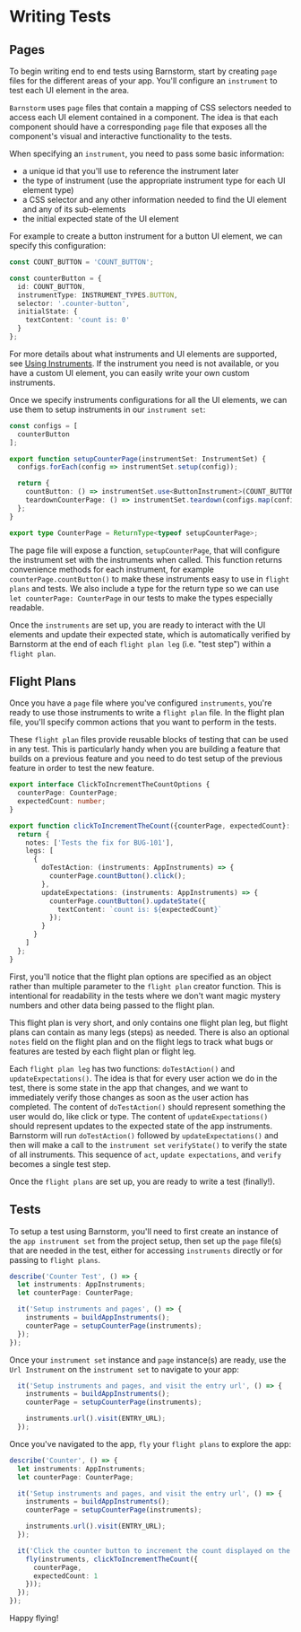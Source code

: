 # Writing Tests

## Pages

To begin writing end to end tests using Barnstorm, start by creating `page` files for the different areas of your app.  You'll configure an `instrument` to test each UI element in the area.

`Barnstorm` uses `page` files that contain a mapping of CSS selectors needed to access each UI element contained in a component.  The idea is that each component should have a corresponding `page` file that exposes all the component's visual and interactive functionality to the tests.

When specifying an `instrument`, you need to pass some basic information:

* a unique id that you'll use to reference the instrument later
* the type of instrument (use the appropriate instrument type for each UI element type)
* a CSS selector and any other information needed to find the UI element and any of its sub-elements
* the initial expected state of the UI element

For example to create a button instrument for a button UI element, we can specify this configuration:

```typescript
const COUNT_BUTTON = 'COUNT_BUTTON';

const counterButton = {
  id: COUNT_BUTTON,
  instrumentType: INSTRUMENT_TYPES.BUTTON,
  selector: '.counter-button',
  initialState: {
    textContent: 'count is: 0'
  }
};
```

For more details about what instruments and UI elements are supported, see [Using Instruments](./using-instruments.md).  If the instrument you need is not available, or you have a custom UI element, you can easily write your own custom instruments.

Once we specify instruments configurations for all the UI elements, we can use them to setup instruments in our `instrument set`:

```typescript
const configs = [
  counterButton
];

export function setupCounterPage(instrumentSet: InstrumentSet) {
  configs.forEach(config => instrumentSet.setup(config));

  return {
    countButton: () => instrumentSet.use<ButtonInstrument>(COUNT_BUTTON),
    teardownCounterPage: () => instrumentSet.teardown(configs.map(config => config.id))
  };
}

export type CounterPage = ReturnType<typeof setupCounterPage>;
```

The page file will expose a function, `setupCounterPage`, that will configure the instrument set with the instruments when called.  This function returns convenience methods for each instrument, for example `counterPage.countButton()` to make these instruments easy to use in `flight plans` and tests.  We also include a type for the return type so we can use `let counterPage: CounterPage` in our tests to make the types especially readable.

Once the `instruments` are set up, you are ready to interact with the UI elements and update their expected state, which is automatically verified by Barnstorm at the end of each `flight plan leg` (i.e. "test step") within a `flight plan`.

## Flight Plans

Once you have a `page` file where you've configured `instruments`, you're ready to use those instruments to write a `flight plan` file.  In the flight plan file, you'll specify common actions that you want to perform in the tests.

These `flight plan` files provide reusable blocks of testing that can be used in any test.  This is particularly handy when you are building a feature that builds on a previous feature and you need to do test setup of the previous feature in order to test the new feature.

```typescript
export interface ClickToIncrementTheCountOptions {
  counterPage: CounterPage;
  expectedCount: number;
}

export function clickToIncrementTheCount({counterPage, expectedCount}: ClickToIncrementTheCountOptions): FlightPlan {
  return {
    notes: ['Tests the fix for BUG-101'],
    legs: [
      {
        doTestAction: (instruments: AppInstruments) => {
          counterPage.countButton().click();
        },
        updateExpectations: (instruments: AppInstruments) => {
          counterPage.countButton().updateState({
            textContent: `count is: ${expectedCount}`
          });
        }
      }
    ]
  };
}
```

First, you'll notice that the flight plan options are specified as an object rather than multiple parameter to the `flight plan` creator function.  This is intentional for readability in the tests where we don't want magic mystery numbers and other data being passed to the flight plan.

This flight plan is very short, and only contains one flight plan leg, but flight plans can contain as many legs (steps) as needed.  There is also an optional `notes` field on the flight plan and on the flight legs to track what bugs or features are tested by each flight plan or flight leg.

Each `flight plan leg` has two functions: `doTestAction()` and `updateExpectations()`.  The idea is that for every user action we do in the test, there is some state in the app that changes, and we want to immediately verify those changes as soon as the user action has completed.  The content of `doTestAction()` should represent something the user would do, like click or type.  The content of `updateExpectations()` should represent updates to the expected state of the app instruments.  Barnstorm will run `doTestAction()` followed by `updateExpectations()` and then will make a call to the `instrument set` `verifyState()` to verify the state of all instruments.  This sequence of `act`, `update expectations`, and `verify` becomes a single test step.

Once the `flight plans` are set up, you are ready to write a test (finally!).

## Tests

To setup a test using Barnstorm, you'll need to first create an instance of the `app instrument set` from the project setup, then set up the `page` file(s) that are needed in the test, either for accessing `instruments` directly or for passing to `flight plans`.

```typescript
describe('Counter Test', () => {
  let instruments: AppInstruments;
  let counterPage: CounterPage;

  it('Setup instruments and pages', () => {
    instruments = buildAppInstruments();
    counterPage = setupCounterPage(instruments);
  });
});
```

Once your `instrument set` instance and `page` instance(s) are ready, use the `Url Instrument` on the `instrument set` to navigate to your app:

```typescript
  it('Setup instruments and pages, and visit the entry url', () => {
    instruments = buildAppInstruments();
    counterPage = setupCounterPage(instruments);

    instruments.url().visit(ENTRY_URL);
  });
```

Once you've navigated to the app, `fly` your `flight plans` to explore the app:

```typescript
describe('Counter', () => {
  let instruments: AppInstruments;
  let counterPage: CounterPage;

  it('Setup instruments and pages, and visit the entry url', () => {
    instruments = buildAppInstruments();
    counterPage = setupCounterPage(instruments);

    instruments.url().visit(ENTRY_URL);
  });

  it('Click the counter button to increment the count displayed on the button', () => {
    fly(instruments, clickToIncrementTheCount({
      counterPage,
      expectedCount: 1
    }));
  });
});
```

Happy flying!

